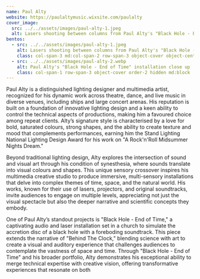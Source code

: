 ```yaml
---
name: Paul Alty
website: https://paulaltymusic.wixsite.com/paulalty
cover_image:
  src: ../../assets/images/paul-alty-1.jpeg
  alt: Lasers shooting between columns from Paul Alty's "Black Hole - End of Time" installation
bentos:
  - src: ../../assets/images/paul-alty-1.jpeg
    alt: Lasers shooting between columns from Paul Alty's "Black Hole - End of Time" installation
    class: col-span-3 md:col-span-2 row-span-3 object-cover object-center order-1
  - src: ../../assets/images/paul-alty-2.webp
    alt: Paul Alty's "Black Hole - End of Time" installation close up
    class: col-span-1 row-span-3 object-cover order-2 hidden md:block
---
```

Paul Alty is a distinguished lighting designer and multimedia artist, recognized for his dynamic work across theatre, dance, and live music in diverse venues, including ships and large concert arenas. His reputation is built on a foundation of innovative lighting design and a keen ability to control the technical aspects of productions, making him a favoured choice among repeat clients. Alty’s signature style is characterised by a love for bold, saturated colours, strong shapes, and the ability to create texture and mood that complements performances, earning him the Stand Lighting National Lighting Design Award for his work on "A Rock'n'Roll Midsummer Nights Dream."

Beyond traditional lighting design, Alty explores the intersection of sound and visual art through his condition of synesthesia, where sounds translate into visual colours and shapes. This unique sensory crossover inspires his multimedia creative studio to produce immersive, multi-sensory installations that delve into complex themes of time, space, and the natural world. His works, known for their use of lasers, projectors, and original soundtracks, invite audiences to engage on multiple levels, appreciating not just the visual spectacle but also the deeper narrative and scientific concepts they embody.

One of Paul Alty’s standout projects is "Black Hole - End of Time," a captivating audio and laser installation set in a church to simulate the accretion disc of a black hole with a foreboding soundtrack. This piece extends the narrative of "Behind The Clock," blending science with art to create a visual and auditory experience that challenges audiences to contemplate the vastness of space and time. Through "Black Hole - End of Time" and his broader portfolio, Alty demonstrates his exceptional ability to merge technical expertise with creative vision, offering transformative experiences that resonate on both 
